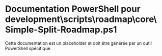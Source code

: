 # Documentation PowerShell pour development\scripts\roadmap\core\Simple-Split-Roadmap.ps1

Cette documentation est un placeholder et doit être générée par un outil PowerShell spécifique.
